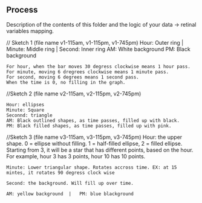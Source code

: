 ## Process

Description of the contents of this folder and the logic of your data → retinal variables mapping.

// Sketch 1  (file name v1-115am, v1-115pm, v1-745pm)
	Hour: Outer ring  |  Minute: Middle ring  | Second: Inner ring
	AM: White background    PM: Black background

	For hour, when the bar moves 30 degress clockwise means 1 hour pass.
	For minute, moving 6 dregrees clockwise means 1 minute pass. 
	For second, moving 6 degrees means 1 second pass. 
	When the time is 0, no filling in the graph. 

//Sketch 2 (file name v2-115am, v2-115pm, v2-745pm)

	Hour: ellipses
	Minute: Square
	Seconnd: triangle
	AM: Black outlined shapes, as time passes, filled up with black.
	PM: Black filled shapes, as time passes, filled up with pink. 


//Sketch 3 (file name v3-115am, v3-115pm, v3-745pm)
	Hour: the upper shape. 0 = ellipse without filling. 1 = half-filled ellipse, 2 = filled ellipse. Starting from 3, it will be a star that has different points, based on the hour. For example, hour 3 has 3 points, hour 10 has 10 points. 

	Minute: Lower triangular shape. Rotates accross time. EX: at 15 mintes, it rotates 90 degress clock wise

	Second: the background. Will fill up over time. 

	AM: yellow background  |   PM: blue blackground
